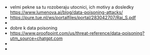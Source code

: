 - velmi pekne sa tu rozoberaju utocnici, ich motivy a dosledky 
  https://www.lumenova.ai/blog/data-poisoning-attacks/
- https://pure.tue.nl/ws/portalfiles/portal/283042707/Rai_S.pdf
-
- dobre k data poisoning
- https://www.proofpoint.com/us/threat-reference/data-poisoning?utm_source=chatgpt.com
-
-